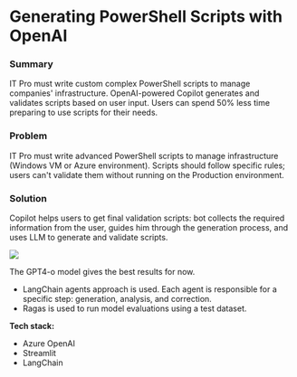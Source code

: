 # Generating PowerShell Scripts with OpenAI

### **Summary**

IT Pro must write custom complex PowerShell scripts to manage companies' infrastructure. OpenAI-powered Copilot generates and validates scripts based on user input. Users can spend 50% less time preparing to use scripts for their needs.

  

### **Problem**

IT Pro must write advanced PowerShell scripts to manage infrastructure (Windows VM or Azure environment). Scripts should follow specific rules; users can't validate them without running on the Production environment.

  

### **Solution**

Copilot helps users to get final validation scripts: bot collects the required information from the user, guides him through the generation process, and uses LLM to generate and validate scripts.

  

![](https://t9015511399.p.clickup-attachments.com/t9015511399/eadd0a34-be5f-4009-9cc5-759921d1c15a/image.png)

  

The GPT4-o model gives the best results for now.

*   LangChain agents approach is used. Each agent is responsible for a specific step: generation, analysis, and correction.
*   Ragas is used to run model evaluations using a test dataset.

  

**Tech stack:**

*   Azure OpenAI
*   Streamlit
*   LangChain

###

